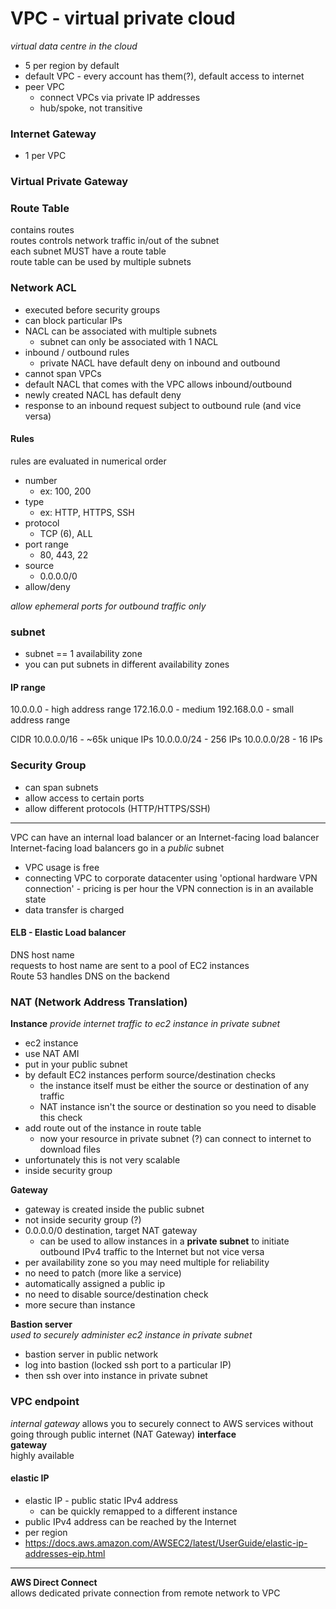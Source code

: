 # VPC - virtual private cloud
*virtual data centre in the cloud*
* 5 per region by default  
* default VPC - every account has them(?), default access to internet  
* peer VPC
  * connect VPCs via private IP addresses
  * hub/spoke, not transitive

### Internet Gateway
* 1 per VPC

### Virtual Private Gateway

### Route Table
contains routes  
routes controls network traffic in/out of the subnet  
each subnet MUST have a route table  
route table can be used by multiple subnets  

### Network ACL  
* executed before security groups
* can block particular IPs
* NACL can be associated with multiple subnets
  * subnet can only be associated with 1 NACL
* inbound / outbound rules
  * private NACL have default deny on inbound and outbound
* cannot span VPCs
* default NACL that comes with the VPC allows inbound/outbound
* newly created NACL has default deny
* response to an inbound request subject to outbound rule (and vice versa)

#### Rules
rules are evaluated in numerical order

- number
  - ex: 100, 200
- type
  - ex: HTTP, HTTPS, SSH
- protocol
  - TCP (6), ALL
- port range
  - 80, 443, 22
- source
  - 0.0.0.0/0
- allow/deny

*allow ephemeral ports for outbound traffic only*

### subnet
* subnet == 1 availability zone
* you can put subnets in different availability zones

#### IP range
10.0.0.0 - high address range
172.16.0.0 - medium
192.168.0.0 - small address range

CIDR
10.0.0.0/16 - ~65k unique IPs
10.0.0.0/24 - 256 IPs
10.0.0.0/28 - 16 IPs


### Security Group
* can span subnets
* allow access to certain ports
* allow different protocols (HTTP/HTTPS/SSH)

***

VPC can have an internal load balancer or an Internet-facing load balancer  
Internet-facing load balancers go in a *public* subnet  

* VPC usage is free
* connecting VPC to corporate datacenter using 'optional hardware VPN connection' - pricing is per hour the VPN connection is in an available state
* data transfer is charged  


#### ELB - Elastic Load balancer
DNS host name  
requests to host name are sent to a pool of EC2 instances  
Route 53 handles DNS on the backend

### NAT (Network Address Translation)
**Instance**
*provide internet traffic to ec2 instance in private subnet*
- ec2 instance  
- use NAT AMI
- put in your public subnet  
- by default EC2 instances perform source/destination checks
  - the instance itself must be either the source or destination of any traffic  
  - NAT instance isn't the source or destination so you need to disable this check
- add route out of the instance in route table
  - now your resource in private subnet (?) can connect to internet to download files
- unfortunately this is not very scalable
- inside security group

**Gateway**
- gateway is created inside the public subnet
- not inside security group (?)
- 0.0.0.0/0 destination, target NAT gateway
  - can be used to allow instances in a **private subnet** to initiate outbound IPv4 traffic to the Internet but not vice versa
- per availability zone so you may need multiple for reliability
- no need to patch (more like a service)
- automatically assigned a public ip  
- no need to disable source/destination check  
- more secure than instance  

**Bastion server**  
*used to securely administer ec2 instance in private subnet*
- bastion server in public network  
- log into bastion (locked ssh port to a particular IP)
- then ssh over into instance in private subnet


### VPC endpoint
*internal gateway*
allows you to securely connect to AWS services without going through public internet (NAT Gateway)
**interface**  
**gateway**  
highly available

#### elastic IP
* elastic IP - public static IPv4 address
  * can be quickly remapped to a different instance
* public IPv4 address can be reached by the Internet
* per region
* https://docs.aws.amazon.com/AWSEC2/latest/UserGuide/elastic-ip-addresses-eip.html

***
**AWS Direct Connect**  
allows dedicated private connection from remote network to VPC
